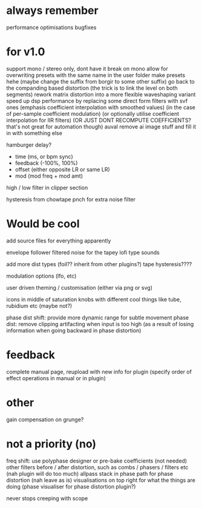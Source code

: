 # always remember

performance optimisations
bugfixes


# for v1.0

support mono / stereo only, dont have it break on mono
allow for overwriting presets with the same name in the user folder
make presets hehe (maybe change the suffix from borgir to some other suffix)
go back to the companding based distortion (the trick is to link the level on both segments)
rework matrix distortion into a more flexible waveshaping variant
speed up dsp performance by replacing some direct form filters with svf ones (emphasis coefficient interpolation with smoothed values) (in the case of per-sample coefficient modulation) (or optionally utilise coefficient interpolation for IIR filters) (OR JUST DONT RECOMPUTE COEFFICIENTS? that's not great for automation though)
auval
remove ai image stuff and fill it in with something else


hamburger delay?
- time (ms, or bpm sync)
- feedback (-100%, 100%)
- offset (either opposite LR or same LR)
- mod (mod freq + mod amt)

high / low filter in clipper section


hysteresis from chowtape
pnch for extra noise filter


# Would be cool


add source files for everything apparently

envelope follower filtered noise for the tapey lofi type sounds

add more dist types (foil?? inherit from other plugins?)
tape hysteresis???? 

modulation options (lfo, etc)

user driven theming / customisation (either via png or svg)

icons in middle of saturation knobs with different cool things like tube, rubidium etc (maybe not?)

phase dist shift: provide more dynamic range for subtle movement
phase dist: remove clipping artifacting when input is too high (as a result of losing information when going backward in phase distortion)


# feedback 

complete manual page, reupload with new info for plugin (specify order of effect operations in manual or in plugin)

# other
gain compensation on grunge?

# not a priority (no)

freq shift: use polyphase designer or pre-bake coefficients (not needed)
other filters before / after distortion, such as combs / phasers / filters etc  (nah plugin will do too much)
allpass stack in phase path for phase distortion (nah leave as is)
visualisations on top right for what the things are doing (phase visualiser for phase distortion plugin?)







never stops creeping with scope
